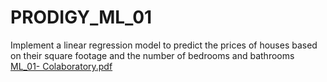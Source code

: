# PRODIGY_ML_01
Implement a linear regression model to predict the prices of houses based on their square footage and the number of bedrooms and bathrooms
[ML_01- Colaboratory.pdf](https://github.com/HaripriyaR02/PRODIGY_ML_01/files/14623961/ML_01-.Colaboratory.pdf)

